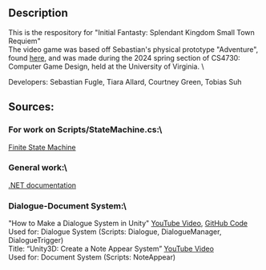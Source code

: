 ## Description
This is the respository for "Initial Fantasty: Splendant Kingdom Small Town Requiem" \
The video game was based off Sebastian's physical prototype "Adventure", found [here](https://docs.google.com/document/d/e/2PACX-1vQ87HhE5cyyphW9_ZRLqMLkOnxBg9ZqbRN_EPmjhNWeleZbon7kvFSi5Fj7ow3wa11D2flzeh-Xye14/pub), and was made during the 2024 spring section of CS4730: Computer Game Design, held at the University of Virginia. \

Developers: Sebastian Fugle, Tiara Allard,  Courtney Green, Tobias Suh

## Sources: 
### For work on Scripts/StateMachine.cs:\
[Finite State Machine](https://blog.playmedusa.com/a-finite-state-machine-in-c-for-unity3d/)

### General work:\
[.NET documentation](https://learn.microsoft.com/en-us/dotnet/api/)

### Dialogue-Document System:\
"How to Make a Dialogue System in Unity" [YouTube Video](https://www.youtube.com/watch?v=_nRzoTzeyxU&t=693s&ab_channel=Brackeys), [GitHub Code](https://github.com/Brackeys/Dialogue-System.git )\
Used for: Dialogue System (Scripts: Dialogue, DialogueManager, DialogueTrigger)\
Title: “Unity3D: Create a Note Appear System” [YouTube Video](https://youtube.com/watch?v=eVre2i6gPF0 )\
Used for: Document System (Scripts: NoteAppear) 
